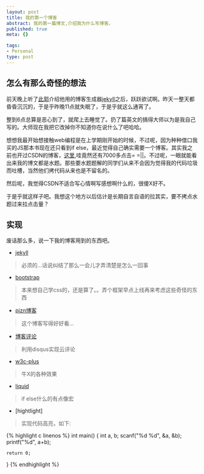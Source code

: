 ```yaml
--- 
layout: post
title: 我的第一个博客
abstract: 我的第一篇博文,介绍我为什么写博客。 
published: true
meta: {}

tags: 
- Personal
type: post
---
```


## 怎么有那么奇怪的想法 ##

前天晚上听了[此郭](http://guoang.github.com)介绍他用的博客生成器[jekyll](https://github.com/mojombo/jekyll)之后，跃跃欲试啊。昨天一整天都昏昏沉沉的，于是乎昨晚11点就失眠了，于是乎就这么通宵了。

整到6点总算是恶心到了，就爬上去睡觉了。扔了篇英文的搞得大师以为是我自己写的。大师现在我把它改掉你不知道你在说什么了吧哈哈。

想想我最开始想接触web编程是在上学期刚开始的时候，不过呢，因为种种借口我买的JS那本书现在还只看到if else，最近觉得自己确实需要一个博客。其实我之前也开过CSDN的博客，[这里](http://blog.csdn.net/rptotal),哇竟然还有7000多点击= =||。不过呢，一眼就能看出来我的博文都是水题。那些要水题题解的同学们从来不会因为觉得我的代码垃圾而吐槽，当然他们拷代码从来也是不留名的。

然后呢，我觉得CSDN不适合写心情啊写感想啊什么的，很傻X好不。

于是乎就这样子吧。我想这个地方以后估计是长期自言自语的拉其实，要不拷点水题过来拉点击量？
## 实现 ##

废话那么多，说一下我的博客用到的东西吧。

* [jekyll](https://github.com/mojombo/jekyll)
 > 必须的...话说纠结了那么一会儿才弄清楚是怎么一回事
* [bootstrap](http://twitter.github.com/bootstrap/)
 > 本来想自己学css的，还是算了。。弄个框架早点上线再来考虑这些奇怪的东西
* [pizn博客](http://www.pizn.me/)
 > 这个博客写得好好看...
* [博客评论](http://www.pizn.me/2011/11/15/use-disqus-for-your-post.html)
 > 利用disqus实现云评论
* [w3c-plus](http://www.w3cplus.com/)
 > 牛X的各种效果
* [liquid](https://github.com/Shopify/liquid/wiki/Liquid-for-Designers)
 > if else什么的有点像宏
* [hightlight]
 > 实现代码高亮，如下:

{% highlight c linenos %}
int main()
{
    int a, b;
    scanf("%d %d", &a, &b);
    printf("%d", a+b);

    return 0;
}
{% endhighlight %}
